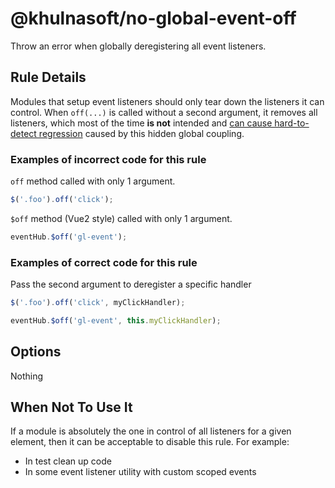 # @khulnasoft/no-global-event-off

Throw an error when globally deregistering all event listeners.

## Rule Details

Modules that setup event listeners should only tear down the listeners
it can control. When `off(...)` is called without a second argument, it
removes all listeners, which most of the time **is not** intended and
[can cause hard-to-detect regression](https://gitlab.com/gitlab-org/gitlab/-/issues/228729)
caused by this hidden global coupling.

### Examples of **incorrect** code for this rule

`off` method called with only 1 argument.

```javascript
$('.foo').off('click');
```

`$off` method (Vue2 style) called with only 1 argument.

```javascript
eventHub.$off('gl-event');
```

### Examples of **correct** code for this rule

Pass the second argument to deregister a specific handler

```javascript
$('.foo').off('click', myClickHandler);
```

```javascript
eventHub.$off('gl-event', this.myClickHandler);
```

## Options

Nothing

## When Not To Use It

If a module is absolutely the one in control of all listeners for a given element, then it can be acceptable to disable this rule. For example:

- In test clean up code
- In some event listener utility with custom scoped events
